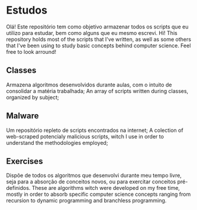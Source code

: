 # Estudos

  Olá! Este repositório tem como objetivo armazenar todos os scripts que eu utilizo para estudar, bem como alguns que eu mesmo escrevi.
  Hi! This repository holds most of the scripts that I've written, as well as some others that I've been using to study basic concepts behind computer science. Feel free to look arround!

## Classes

  Armazena algoritmos desenvolvidos durante aulas, com o intuito de consolidar a matéria trabalhada;
  An array of scripts written during classes, organized by subject;

## Malware

  Um repositório repleto de scripts encontrados na internet;
  A colection of web-scraped potencialy malicious scripts, witch I use in order to understand the methodologies employed;

## Exercises

  Dispõe de todos os algoritmos que desenvolvi durante meu tempo livre, seja para a absorção de conceitos novos, ou para exercitar conceitos pré-definidos.
  These are algorithms witch were developed on my free time, mostly in order to absorb specific computer science concepts ranging from recursion to dynamic programming and branchless programming.
